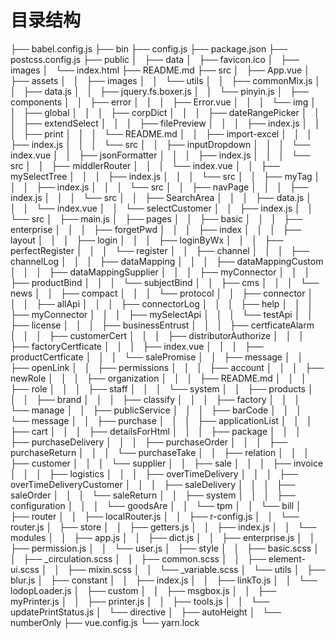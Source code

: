 # 目录结构
├── babel.config.js
├── bin
├── config.js
├── package.json
├── postcss.config.js
├── public
│   ├── data
│   ├── favicon.ico
│   ├── images
│   └── index.html
├── README.md
├── src
│   ├── App.vue
│   ├── assets
│   │   ├── images
│   │   └── utils
│   │       ├── commonMix.js
│   │       ├── data.js
│   │       ├── jquery.fs.boxer.js
│   │       └── pinyin.js
│   ├── components
│   │   ├── error
│   │   │   ├── Error.vue
│   │   │   └── img
│   │   ├── global
│   │   │   ├── corpDict
│   │   │   ├── dateRangePicker
│   │   │   ├── extendSelect
│   │   │   ├── filePreview
│   │   │   ├── index.js
│   │   │   ├── print
│   │   │   └── README.md
│   │   ├── import-excel
│   │   │   ├── index.js
│   │   │   └── src
│   │   ├── inputDropdown
│   │   │   └── index.vue
│   │   ├── jsonFormatter
│   │   │   ├── index.js
│   │   │   └── src
│   │   ├── middlerRouter
│   │   │   └── index.vue
│   │   ├── mySelectTree
│   │   │   ├── index.js
│   │   │   └── src
│   │   ├── myTag
│   │   │   ├── index.js
│   │   │   └── src
│   │   ├── navPage
│   │   │   ├── index.js
│   │   │   └── src
│   │   ├── SearchArea
│   │   │   ├── data.js
│   │   │   └── index.vue
│   │   └── selectCustomer
│   │       ├── index.js
│   │       └── src
│   ├── main.js
│   ├── pages
│   │   ├── basic
│   │   │   ├── enterprise
│   │   │   ├── forgetPwd
│   │   │   ├── index
│   │   │   ├── layout
│   │   │   ├── login
│   │   │   ├── loginByWx
│   │   │   ├── perfectRegister
│   │   │   └── register
│   │   ├── channel
│   │   │   ├── channelLog
│   │   │   ├── dataMapping
│   │   │   ├── dataMappingCustom
│   │   │   ├── dataMappingSupplier
│   │   │   ├── myConnector
│   │   │   ├── productBind
│   │   │   └── subjectBind
│   │   ├── cms
│   │   │   └── news
│   │   ├── compact
│   │   │   └── protocol
│   │   ├── connector
│   │   │   ├── allApi
│   │   │   ├── connectorLog
│   │   │   ├── help
│   │   │   ├── myConnector
│   │   │   ├── mySelectApi
│   │   │   └── testApi
│   │   ├── license
│   │   │   ├── businessEntrust
│   │   │   ├── certficateAlarm
│   │   │   ├── customerCert
│   │   │   ├── distributorAuthorize
│   │   │   ├── factoryCertficate
│   │   │   ├── index.vue
│   │   │   ├── productCertficate
│   │   │   └── salePromise
│   │   ├── message
│   │   ├── openLink
│   │   ├── permissions
│   │   │   ├── account
│   │   │   ├── newRole
│   │   │   ├── organization
│   │   │   ├── README.md
│   │   │   ├── role
│   │   │   ├── staff
│   │   │   └── system
│   │   ├── products
│   │   │   ├── brand
│   │   │   ├── classify
│   │   │   ├── factory
│   │   │   └── manage
│   │   ├── publicService
│   │   │   ├── barCode
│   │   │   └── message
│   │   ├── purchase
│   │   │   ├── applicationList
│   │   │   ├── cart
│   │   │   ├── detailsForHtml
│   │   │   ├── package
│   │   │   ├── purchaseDelivery
│   │   │   ├── purchaseOrder
│   │   │   ├── purchaseReturn
│   │   │   └── purchaseTake
│   │   ├── relation
│   │   │   ├── customer
│   │   │   └── supplier
│   │   ├── sale
│   │   │   ├── invoice
│   │   │   ├── logistics
│   │   │   ├── overTimeDelivery
│   │   │   ├── overTimeDeliveryCustomer
│   │   │   ├── saleDelivery
│   │   │   ├── saleOrder
│   │   │   └── saleReturn
│   │   ├── system
│   │   │   ├── configuration
│   │   │   └── goodsAre
│   │   └── tpm
│   │       └── bill
│   ├── router
│   │   ├── localRouter.js
│   │   ├── r-config.js
│   │   └── router.js
│   ├── store
│   │   ├── getters.js
│   │   ├── index.js
│   │   └── modules
│   │       ├── app.js
│   │       ├── dict.js
│   │       ├── enterprise.js
│   │       ├── permission.js
│   │       └── user.js
│   ├── style
│   │   ├── basic.scss
│   │   ├── _circulation.scss
│   │   ├── common.scss
│   │   ├── element-ui.scss
│   │   ├── mixin.scss
│   │   └── _variable.scss
│   └── utils
│       ├── blur.js
│       ├── constant
│       │   ├── index.js
│       │   ├── linkTo.js
│       │   └── lodopLoader.js
│       ├── custom
│       │   ├── msgbox.js
│       │   ├── myPrinter.js
│       │   ├── printer.js
│       │   ├── tools.js
│       │   └── updatePrintStatus.js
│       └── directive
│           ├── autoHeight
│           └── numberOnly
├── vue.config.js
└── yarn.lock

